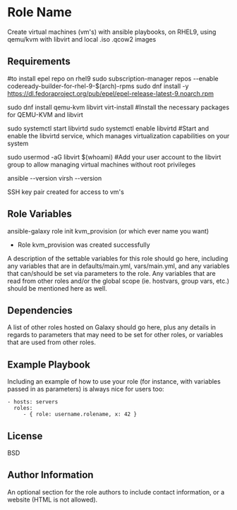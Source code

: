 Role Name
=========

Create virtual machines (vm's) with ansible playbooks, on RHEL9, using qemu/kvm with libvirt and local .iso .qcow2 images

Requirements
------------

#to install epel repo on rhel9
sudo subscription-manager repos --enable codeready-builder-for-rhel-9-$(arch)-rpms
sudo dnf install -y https://dl.fedoraproject.org/pub/epel/epel-release-latest-9.noarch.rpm

sudo dnf install qemu-kvm libvirt virt-install
#Install the necessary packages for QEMU-KVM and libvirt

sudo systemctl start libvirtd
sudo systemctl enable libvirtd
#Start and enable the libvirtd service, which manages virtualization capabilities on your system

sudo usermod -aG libvirt $(whoami)
#Add your user account to the libvirt group to allow managing virtual machines without root privileges

ansible --version
virsh --version

SSH key pair created for access to vm's

Role Variables
--------------
ansible-galaxy role init kvm_provision (or which ever name you want)

- Role kvm_provision was created successfully

A description of the settable variables for this role should go here, including any variables that are in defaults/main.yml, vars/main.yml, and any variables that can/should be set via parameters to the role. Any variables that are read from other roles and/or the global scope (ie. hostvars, group vars, etc.) should be mentioned here as well.

Dependencies
------------

A list of other roles hosted on Galaxy should go here, plus any details in regards to parameters that may need to be set for other roles, or variables that are used from other roles.

Example Playbook
----------------

Including an example of how to use your role (for instance, with variables passed in as parameters) is always nice for users too:

    - hosts: servers
      roles:
         - { role: username.rolename, x: 42 }

License
-------

BSD

Author Information
------------------

An optional section for the role authors to include contact information, or a website (HTML is not allowed).
